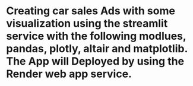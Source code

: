 # Creating car sales Ads with some visualization using the streamlit service with the following modlues, pandas, plotly, altair and matplotlib. The App will Deployed by using the Render web app service.
